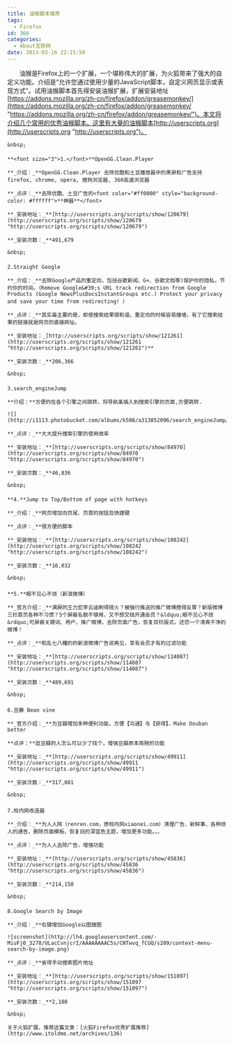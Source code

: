 ```yaml
---
title: 油猴脚本推荐
tags:
  - Firefox
id: 366
categories:
  - About互联网
date: 2013-03-16 22:15:50
---
```


　　油猴是Firefox上的一个扩展，一个堪称伟大的扩展，为火狐带来了强大的自定义功能。介绍是&ldquo;允许您通过使用少量的JavaScript脚本，自定义网页显示或表现方式&rdquo;。试用油猴脚本首先得安装油猴扩展，扩展安装地址[https://addons.mozilla.org/zh-cn/firefox/addon/greasemonkey/](https://addons.mozilla.org/zh-cn/firefox/addon/greasemonkey/ "https://addons.mozilla.org/zh-cn/firefox/addon/greasemonkey/")。本文将介绍几个常用的优秀油猴脚本。这里有大量的油猴脚本[http://userscripts.org](http://userscripts.org "http://userscripts.org")。

	&nbsp;

#### 
	**<font size="3">1.</font>**OpenGG.Clean.Player

	**_介绍：_**OpenGG.Clean.Player 去除优酷和土豆播放器中的黑屏和广告支持firefox, chrome, opera, 搜狗浏览器, 360高速浏览器

	**_点评：_**去除优酷、土豆广告的<font color="#ff0000" style="background-color: #ffffff">**神器**</font>

	**_安装地址：_**[http://userscripts.org/scripts/show/120679](http://userscripts.org/scripts/show/120679 "http://userscripts.org/scripts/show/120679")

	**_安装次数：_**491,679

	&nbsp;

#### 
	2.Straight Google

	**_介绍：_**去除Google产品的重定向，包括谷歌新闻、G+、谷歌文档等)保护你的隐私，节约你的时间。（Remove Google&#39;s URL track redirection from Google Products (Google NewsPlusDocsInstantGroups etc.) Protect your privacy and save your time from redirecting! ）

	**_点评：_**其实最主要的是，即使搜索结果很和谐，重定向的时候容易撞墙，有了它搜索结果的链接就是网页的直接网址。

	**_安装地址：_[http://userscripts.org/scripts/show/121261](http://userscripts.org/scripts/show/121261 "http://userscripts.org/scripts/show/121261")**

	**_安装次数：_**206,366

	&nbsp;

#### 
	3.search_engineJump

	**介绍：**方便的在各个引擎之间跳转，将导航条插入到搜索引擎的页面,方便跳转.

	![](http://i1113.photobucket.com/albums/k508/a313852096/search_engineJump/6fc025c4.jpg)

	**_点评：_**大大提升搜索引擎的使用效率

	**_安装地址：_**[http://userscripts.org/scripts/show/84970](http://userscripts.org/scripts/show/84970 "http://userscripts.org/scripts/show/84970")

	**_安装次数：_**46,836

	&nbsp;

#### 
	**4.**Jump to Top/Bottom of page with hotkeys

	**_介绍：_**网页增加向页尾、页首的按钮及快捷键

	**_点评：_**很方便的脚本

	**_安装地址：_**[http://userscripts.org/scripts/show/108242](http://userscripts.org/scripts/show/108242 "http://userscripts.org/scripts/show/108242")

	**_安装次数：_**16,032

	&nbsp;

#### 
	**5.**眼不见心不烦（新浪微博）

	**_官方介绍：_**满屏的王力宏李云迪刷得搓火？被强行推送的推广微博搅得反胃？新版微博三栏首页各种不习惯？5个屏蔽名额不够用，又不想交钱开通会员？&ldquo;眼不见心不烦&rdquo;可屏蔽关键词、用户、推广微博，去除页面广告，恢复双栏版式，还您一个清爽干净的微博！

	**_点评：_**和乱七八糟的的新浪微博广告说再见，享有会员才有的过滤功能

	**_安装地址：_**[http://userscripts.org/scripts/show/114087](http://userscripts.org/scripts/show/114087 "http://userscripts.org/scripts/show/114087")

	**_安装次数：_**489,691

	&nbsp;

#### 
	6.豆藤 Bean vine

	**_官方介绍：_**为豆瓣增加多种便利功能，方便【沟通】与【获得】，Make Douban better

	**点评：**逛豆瓣的人怎么可以少了找个，增强豆瓣原本简陋的功能

	**_安装地址：_**[http://userscripts.org/scripts/show/49911](http://userscripts.org/scripts/show/49911 "http://userscripts.org/scripts/show/49911")

	**_安装次数：_**317,081

	&nbsp;

#### 
	7.校内网改造器

	**_介绍：_**为人人网（renren.com，原校内网xiaonei.com）清理广告、新鲜事、各种烦人的通告，删除页面模板，恢复旧的深蓝色主题，增加更多功能。。。

	**_点评：_**为人人去除广告，增强功能

	**_安装地址：_**[http://userscripts.org/scripts/show/45836](http://userscripts.org/scripts/show/45836 "http://userscripts.org/scripts/show/45836")

	**_安装次数：_**214,150

	&nbsp;

#### 
	8.Google Search by Image

	**_介绍：_**右键增加Google以图搜图

	![screenshot](http://lh4.googleusercontent.com/-MiuFj0_3278/ULacCvnjcrI/AAAAAAAAC5s/CNTwvq_fCGQ/s209/context-menu-search-by-image.png)

	**_点评：_**省得手动搜索图片地址

	**_安装地址：_**[http://userscripts.org/scripts/show/151097](http://userscripts.org/scripts/show/151097 "http://userscripts.org/scripts/show/151097")

	**_安装次数：_**2,180

	&nbsp;

	关于火狐扩展，推荐这篇文章：[火狐Firefox优秀扩展推荐](http://www.itoldme.net/archives/136)